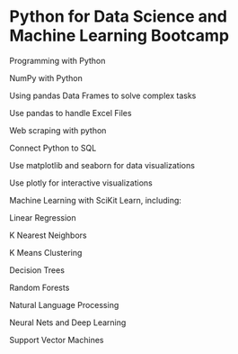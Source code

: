 # Python for Data Science and Machine Learning Bootcamp

Programming with Python

NumPy with Python

Using pandas Data Frames to solve complex tasks

Use pandas to handle Excel Files

Web scraping with python

Connect Python to SQL

Use matplotlib and seaborn for data visualizations

Use plotly for interactive visualizations

Machine Learning with SciKit Learn, including:

Linear Regression

K Nearest Neighbors

K Means Clustering

Decision Trees

Random Forests

Natural Language Processing

Neural Nets and Deep Learning

Support Vector Machines
